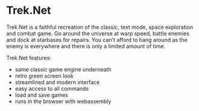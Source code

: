 ﻿# Trek.Net
Trek.Net is a faithful recreation of the classic, text mode, space exploration and combat game.
Go around the universe at warp speed, battle enemies and dock at starbases for repairs.
You can't afford to hang around as the enemy is everywhere and there is only a limited amount
of time.
 
Trek.Net features:
  * same classic game engine underneath
  * retro green screen look
  * streamlined and modern interface
  * easy access to all commands
  * load and save games
  * runs in the browser with webassembly

